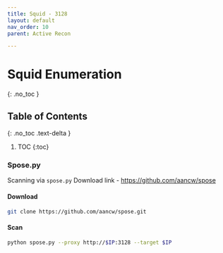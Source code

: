 ```yaml
---
title: Squid - 3128
layout: default
nav_order: 10
parent: Active Recon

---
```


# Squid Enumeration
{: .no_toc }

## Table of Contents
{: .no_toc .text-delta }
1. TOC
{:toc}

### Spose.py
Scanning via `spose.py`
Download link - https://github.com/aancw/spose

#### Download 
```bash
git clone https://github.com/aancw/spose.git
```

#### Scan 
```bash
python spose.py --proxy http://$IP:3128 --target $IP
```




